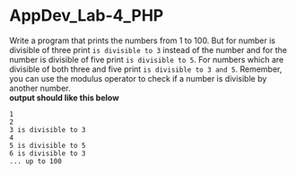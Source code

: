 # AppDev_Lab-4_PHP

Write a program that prints the numbers from 1 to 100. But for number is divisible of three print `is divisible to 3` instead of the number and for the number is divisible of five print `is divisible to 5`. 
For numbers which are divisible of both three and five print `is divisible to 3 and 5`. Remember, you can use the modulus operator to check if a number is divisible by another number. <br>
**output should like this below**
```
1
2
3 is divisible to 3
4
5 is divisible to 5
6 is divisible to 3
... up to 100
